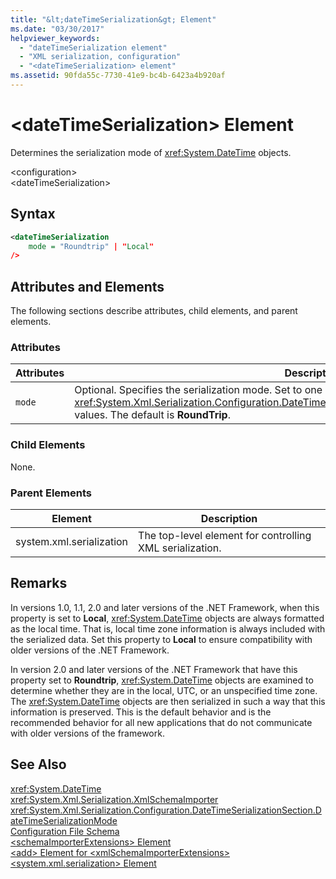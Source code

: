 ```yaml
---
title: "&lt;dateTimeSerialization&gt; Element"
ms.date: "03/30/2017"
helpviewer_keywords: 
  - "dateTimeSerialization element"
  - "XML serialization, configuration"
  - "<dateTimeSerialization> element"
ms.assetid: 90fda55c-7730-41e9-bc4b-6423a4b920af
---
```

# &lt;dateTimeSerialization&gt; Element
Determines the serialization mode of <xref:System.DateTime> objects.  

 \<configuration>  
\<dateTimeSerialization>  

## Syntax  

```xml  
<dateTimeSerialization  
    mode = "Roundtrip" | "Local"  
/>  
```  

## Attributes and Elements  
 The following sections describe attributes, child elements, and parent elements.  

### Attributes  


|Attributes|Description|  
|----------------|-----------------|  
|`mode`|Optional. Specifies the serialization mode. Set to one of the <xref:System.Xml.Serialization.Configuration.DateTimeSerializationSection.DateTimeSerializationMode> values. The default is **RoundTrip**.|  

### Child Elements  
 None.  

### Parent Elements  


|Element|Description|  
|-------------|-----------------|  
|system.xml.serialization|The top-level element for controlling XML serialization.|  

## Remarks  
 In versions 1.0, 1.1, 2.0 and later versions of the .NET Framework, when this property is set to **Local**, <xref:System.DateTime> objects are always formatted as the local time. That is, local time zone information is always included with the serialized data. Set this property to **Local** to ensure compatibility with older versions of the .NET Framework.  

 In version 2.0 and later versions of the .NET Framework that have this property set to **Roundtrip**, <xref:System.DateTime> objects are examined to determine whether they are in the local, UTC, or an unspecified time zone. The <xref:System.DateTime> objects are then serialized in such a way that this information is preserved. This is the default behavior and is the recommended behavior for all new applications that do not communicate with older versions of the framework.  

## See Also  
 <xref:System.DateTime>  
 <xref:System.Xml.Serialization.XmlSchemaImporter>  
 <xref:System.Xml.Serialization.Configuration.DateTimeSerializationSection.DateTimeSerializationMode>  
 [Configuration File Schema](../../../docs/framework/configure-apps/file-schema/index.md)  
 [\<schemaImporterExtensions> Element](../../../docs/standard/serialization/schemaimporterextensions-element.md)  
 [\<add> Element for \<xmlSchemaImporterExtensions>](../../../docs/standard/serialization/add-element-for-xmlschemaimporterextensions.md)  
 [\<system.xml.serialization> Element](../../../docs/standard/serialization/system-xml-serialization-element.md)
